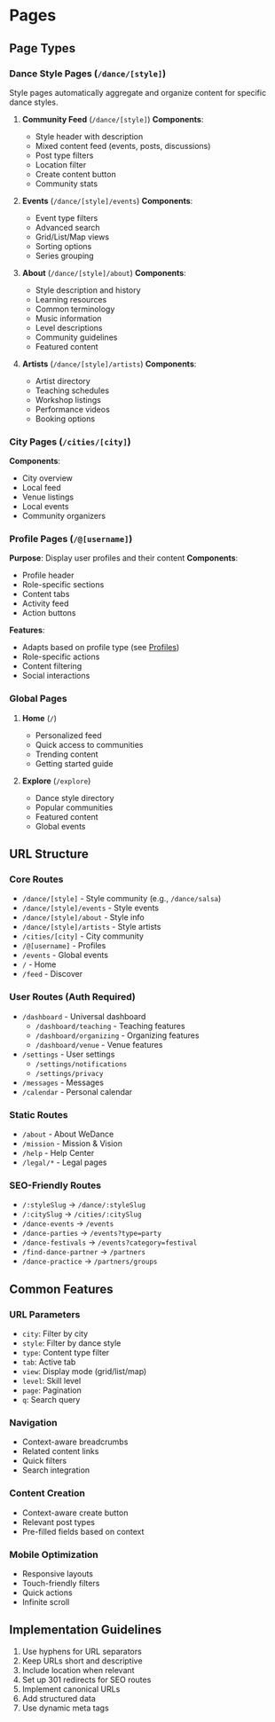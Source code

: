 # Pages

## Page Types

### Dance Style Pages (`/dance/[style]`)

Style pages automatically aggregate and organize content for specific dance styles.

1. **Community Feed** (`/dance/[style]`)
   **Components**:

   - Style header with description
   - Mixed content feed (events, posts, discussions)
   - Post type filters
   - Location filter
   - Create content button
   - Community stats

2. **Events** (`/dance/[style]/events`)
   **Components**:

   - Event type filters
   - Advanced search
   - Grid/List/Map views
   - Sorting options
   - Series grouping

3. **About** (`/dance/[style]/about`)
   **Components**:

   - Style description and history
   - Learning resources
   - Common terminology
   - Music information
   - Level descriptions
   - Community guidelines
   - Featured content

4. **Artists** (`/dance/[style]/artists`)
   **Components**:

   - Artist directory
   - Teaching schedules
   - Workshop listings
   - Performance videos
   - Booking options

### City Pages (`/cities/[city]`)

**Components**:

- City overview
- Local feed
- Venue listings
- Local events
- Community organizers

### Profile Pages (`/@[username]`)

**Purpose**: Display user profiles and their content
**Components**:

- Profile header
- Role-specific sections
- Content tabs
- Activity feed
- Action buttons

**Features**:

- Adapts based on profile type (see [Profiles](/guide/profiles))
- Role-specific actions
- Content filtering
- Social interactions

### Global Pages

1. **Home** (`/`)

   - Personalized feed
   - Quick access to communities
   - Trending content
   - Getting started guide

2. **Explore** (`/explore`)
   - Dance style directory
   - Popular communities
   - Featured content
   - Global events

## URL Structure

### Core Routes

- `/dance/[style]` - Style community (e.g., `/dance/salsa`)
- `/dance/[style]/events` - Style events
- `/dance/[style]/about` - Style info
- `/dance/[style]/artists` - Style artists
- `/cities/[city]` - City community
- `/@[username]` - Profiles
- `/events` - Global events
- `/` - Home
- `/feed` - Discover

### User Routes (Auth Required)

- `/dashboard` - Universal dashboard
  - `/dashboard/teaching` - Teaching features
  - `/dashboard/organizing` - Organizing features
  - `/dashboard/venue` - Venue features
- `/settings` - User settings
  - `/settings/notifications`
  - `/settings/privacy`
- `/messages` - Messages
- `/calendar` - Personal calendar

### Static Routes

- `/about` - About WeDance
- `/mission` - Mission & Vision
- `/help` - Help Center
- `/legal/*` - Legal pages

### SEO-Friendly Routes

- `/:styleSlug` → `/dance/:styleSlug`
- `/:citySlug` → `/cities/:citySlug`
- `/dance-events` → `/events`
- `/dance-parties` → `/events?type=party`
- `/dance-festivals` → `/events?category=festival`
- `/find-dance-partner` → `/partners`
- `/dance-practice` → `/partners/groups`

## Common Features

### URL Parameters

- `city`: Filter by city
- `style`: Filter by dance style
- `type`: Content type filter
- `tab`: Active tab
- `view`: Display mode (grid/list/map)
- `level`: Skill level
- `page`: Pagination
- `q`: Search query

### Navigation

- Context-aware breadcrumbs
- Related content links
- Quick filters
- Search integration

### Content Creation

- Context-aware create button
- Relevant post types
- Pre-filled fields based on context

### Mobile Optimization

- Responsive layouts
- Touch-friendly filters
- Quick actions
- Infinite scroll

## Implementation Guidelines

1. Use hyphens for URL separators
2. Keep URLs short and descriptive
3. Include location when relevant
4. Set up 301 redirects for SEO routes
5. Implement canonical URLs
6. Add structured data
7. Use dynamic meta tags
